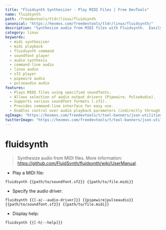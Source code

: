 ```yaml
---
title: "Fluidsynth Synthesizer - Play MIDI Files | Free DevTools"
name: fluidsynth
path: /freedevtools/tldr/linux/fluidsynth
canonical: "https://hexmos.com/freedevtools/tldr/linux/fluidsynth/"
description: "Synthesize audio from MIDI files with Fluidsynth.  Easily play MIDI files using command-line options and specify audio drivers like PulseAudio or Pipewire. Free online tool, no registration required."
category: linux
keywords:
  - midi synthesizer
  - midi playback
  - fluidsynth command
  - soundfont player
  - audio synthesis
  - command-line audio
  - linux audio
  - sf2 player
  - pipewire audio
  - pulseaudio audio
features:
  - Plays MIDI files using specified soundfonts.
  - Allows selection of audio output drivers (Pipewire, PulseAudio).
  - Supports various soundfont formats (.sf2).
  - Provides command-line interface for easy use.
  - Enables control over audio playback parameters (indirectly through soundfont settings).
ogImage: "https://hexmos.com/freedevtools/t/tool-banners/json-utilities-banner.png"
twitterImage: "https://hexmos.com/freedevtools/t/tool-banners/json-utilities-banner.png"
---
```


# fluidsynth

> Synthesize audio from MIDI files.
> More information: <https://github.com/FluidSynth/fluidsynth/wiki/UserManual>.

- Play a MIDI file:

`fluidsynth {{path/to/soundfont.sf2}} {{path/to/file.midi}}`

- Specify the audio driver:

`fluidsynth {{[-a|--audio-driver]}} {{pipewire|pulseaudio}} {{path/to/soundfont.sf2}} {{path/to/file.midi}}`

- Display help:

`fluidsynth {{[-h|--help]}}`
